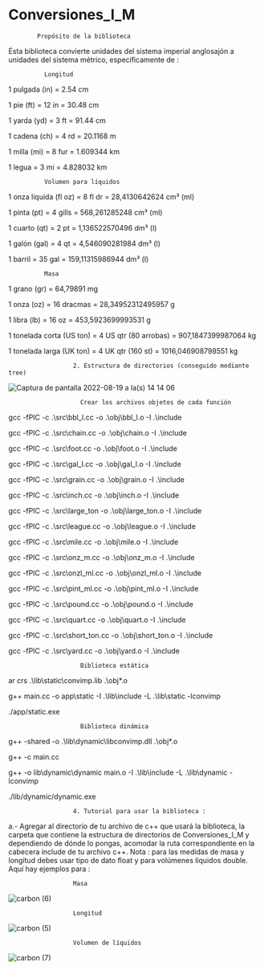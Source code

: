 # Conversiones_I_M

            Propósito de la biblioteca
Ésta biblioteca convierte unidades del sistema imperial anglosajón a unidades del sistema métrico, especificamente de :

              Longitud 

1 pulgada (in) = 2.54 cm

1 pie (ft) = 12 in = 30.48 cm

1 yarda (yd) = 3 ft = 91.44 cm

1 cadena (ch) = 4 rd = 20.1168 m

1 milla (mi) = 8 fur = 1.609344 km

1 legua = 3 mi = 4.828032 km


              Volumen para líquidos 

1 onza líquida (fl oz) = 8 fl dr = 28,4130642624 cm³ (ml)

1 pinta (pt) = 4 gills = 568,261285248 cm³ (ml)

1 cuarto (qt) = 2 pt = 1,136522570496 dm³ (l)

1 galón (gal) = 4 qt = 4,546090281984 dm³ (l)

1 barril = 35 gal = 159,11315986944 dm³ (l)

              Masa 

1 grano (gr) = 64,79891 mg

1 onza (oz) = 16 dracmas = 28,34952312495957 g

1 libra (lb) = 16 oz = 453,5923699993531 g

1 tonelada corta (US ton) = 4 US qtr (80 arrobas) = 907,1847399987064 kg

1 tonelada larga (UK ton) = 4 UK qtr (160 st) = 1016,046908798551 kg



                      2. Estructura de directorios (conseguido mediante tree)

![Captura de pantalla 2022-08-19 a la(s) 14 14 06](https://user-images.githubusercontent.com/66481799/185690970-fa1680cf-49a7-45b6-a067-51d9f0df8f35.png)

                        Crear los archivos objetos de cada función
gcc -fPIC -c .\src\bbl_l.cc -o .\obj\bbl_l.o -I .\include

gcc -fPIC -c .\src\chain.cc -o .\obj\chain.o -I .\include

gcc -fPIC -c .\src\foot.cc -o .\obj\foot.o -I .\include

gcc -fPIC -c .\src\gal_l.cc -o .\obj\gal_l.o -I .\include

gcc -fPIC -c .\src\grain.cc -o .\obj\grain.o -I .\include

gcc -fPIC -c .\src\inch.cc -o .\obj\inch.o -I .\include

gcc -fPIC -c .\src\large_ton -o .\obj\large_ton.o -I .\include

gcc -fPIC -c .\src\league.cc -o .\obj\league.o -I .\include

gcc -fPIC -c .\src\mile.cc -o .\obj\mile.o -I .\include

gcc -fPIC -c .\src\onz_m.cc -o .\obj\onz_m.o -I .\include

gcc -fPIC -c .\src\onzl_ml.cc -o .\obj\onzl_ml.o -I .\include

gcc -fPIC -c .\src\pint_ml.cc -o .\obj\pint_ml.o -I .\include

gcc -fPIC -c .\src\pound.cc -o .\obj\pound.o -I .\include

gcc -fPIC -c .\src\quart.cc -o .\obj\quart.o -I .\include

gcc -fPIC -c .\src\short_ton.cc -o .\obj\short_ton.o -I .\include

gcc -fPIC -c .\src\yard.cc -o .\obj\yard.o -I .\include

                        Biblioteca estática
ar crs .\lib\static\convimp.lib .\obj\*.o

g++ main.cc -o app\static -I .\lib\include -L .\lib\static -lconvimp

./app/static.exe

                        Biblioteca dinámica
g++ -shared -o .\lib\dynamic\libconvimp.dll .\obj\*.o

g++ -c main.cc 

g++ -o lib\dynamic\dynamic main.o -I .\lib\include -L .\lib\dynamic -lconvimp

./lib/dynamic/dynamic.exe


                      4. Tutorial para usar la biblioteca :
  a.- Agregar al directorio de tu archivo de c++ que usará la biblioteca, la carpeta que contiene la estructura de directorios de Conversiones_I_M y dependiendo de dónde lo pongas, acomodar la ruta correspondiente en la cabecera include de tu archivo c++. Nota : para las medidas de masa y longitud debes usar tipo de dato float y para volúmenes líquidos double.
Aquí hay ejemplos para : 
 
                      Masa
 
![carbon (6)](https://user-images.githubusercontent.com/66481799/185765919-f22b43f0-40e7-4a72-af24-ef5f9c279441.png)


                      Longitud  

   ![carbon (5)](https://user-images.githubusercontent.com/66481799/185765890-812607fa-b0b8-4ac7-b954-8dec73e987aa.png)
                   
                   
                      Volumen de líquidos

![carbon (7)](https://user-images.githubusercontent.com/66481799/185765946-e03630e9-e46c-4811-8f69-b4ec8724b29c.png)

  

